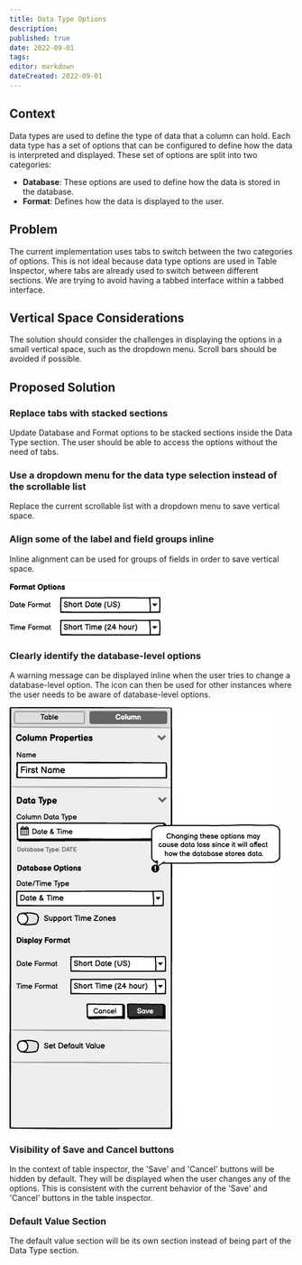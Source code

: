 ```yaml
---
title: Data Type Options
description: 
published: true
date: 2022-09-01
tags: 
editor: markdown
dateCreated: 2022-09-01
---
```


## Context

Data types are used to define the type of data that a column can hold. Each data type has a set of options that can be configured to define how the data is interpreted and displayed. These set of options are split into two categories:

- **Database**: These options are used to define how the data is stored in the database.
- **Format**: Defines how the data is displayed to the user.

## Problem

The current implementation uses tabs to switch between the two categories of options. This is not ideal because data type options are used in Table Inspector, where tabs are already used to switch between different sections. We are trying to avoid having a tabbed interface within a tabbed interface.

## Vertical Space Considerations

The solution should consider the challenges in displaying the options in a small vertical space, such as the dropdown menu. Scroll bars should be avoided if possible.

## Proposed Solution

### Replace tabs with stacked sections

Update Database and Format options to be stacked sections inside the Data Type section. The user should be able to access the options without the need of tabs.

### Use a dropdown menu for the data type selection instead of the scrollable list

Replace the current scrollable list with a dropdown menu to save vertical space.

### Align some of the label and field groups inline

Inline alignment can be used for groups of fields in order to save vertical space.

![image](/assets/design/specs/data-type-options/6VPzH8Cd7USbhf6jZpzQvc.png)

### Clearly identify the database-level options

A warning message can be displayed inline when the user tries to change a database-level option. The icon can then be used for other instances where the user needs to be aware of database-level options.

![image](/assets/design/specs/data-type-options/fpnLR7JtkJJZXGybZoYL8d.png)

### Visibility of Save and Cancel buttons

In the context of table inspector, the 'Save' and 'Cancel' buttons will be hidden by default. They will be displayed when the user changes any of the options. This is consistent with the current behavior of the 'Save' and 'Cancel' buttons in the table inspector.

### Default Value Section

The default value section will be its own section instead of being part of the Data Type section.
